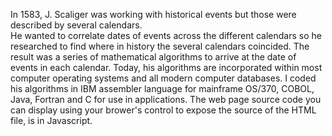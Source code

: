 In 1583, J. Scaliger was working with historical events but those were described by several calendars.  
He wanted to correlate dates of events across the different calendars so he researched to find where in history the several calendars coincided.
The result was a series of mathematical algorithms to arrive at the date of events in each calendar.
Today, his algorithms are incorporated within most computer operating systems and all modern computer databases.
I coded his algorithms in IBM assembler language for mainframe OS/370, COBOL, Java, Fortran and C for use in applications.
The web page source code you can display using your brower's control to expose the source of the HTML file, is in Javascript.
